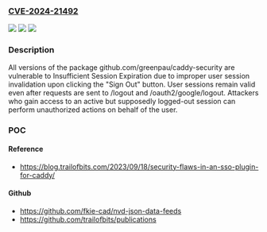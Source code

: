 ### [CVE-2024-21492](https://cve.mitre.org/cgi-bin/cvename.cgi?name=CVE-2024-21492)
![](https://img.shields.io/static/v1?label=Product&message=github.com%2Fgreenpau%2Fcaddy-security&color=blue)
![](https://img.shields.io/static/v1?label=Version&message=0%20&color=brightgreen)
![](https://img.shields.io/static/v1?label=Vulnerability&message=Insufficient%20Session%20Expiration&color=brightgreen)

### Description

All versions of the package github.com/greenpau/caddy-security are vulnerable to Insufficient Session Expiration due to improper user session invalidation upon clicking the "Sign Out" button. User sessions remain valid even after requests are sent to /logout and /oauth2/google/logout. Attackers who gain access to an active but supposedly logged-out session can perform unauthorized actions on behalf of the user.

### POC

#### Reference
- https://blog.trailofbits.com/2023/09/18/security-flaws-in-an-sso-plugin-for-caddy/

#### Github
- https://github.com/fkie-cad/nvd-json-data-feeds
- https://github.com/trailofbits/publications

